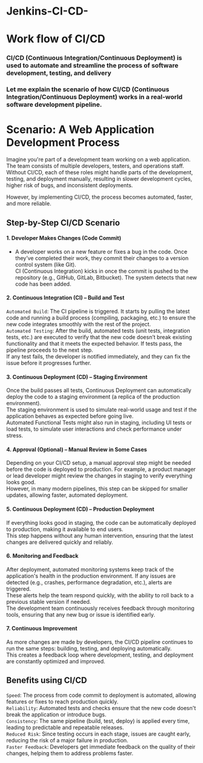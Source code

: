 # Jenkins-CI-CD-
# Work flow of CI/CD
### CI/CD (Continuous Integration/Continuous Deployment) is used to automate and streamline the process of software development, testing, and delivery
### Let me explain the scenario of how CI/CD (Continuous Integration/Continuous Deployment) works in a real-world software development pipeline.
# Scenario: A Web Application Development Process
Imagine you're part of a development team working on a web application. The team consists of multiple developers, testers, and operations staff. Without CI/CD, each of these roles might handle parts of the development, testing, and deployment manually, resulting in slower development cycles, higher risk of bugs, and inconsistent deployments.

However, by implementing CI/CD, the process becomes automated, faster, and more reliable.
## Step-by-Step CI/CD Scenario
#### 1. Developer Makes Changes (Code Commit)
- A developer works on a new feature or fixes a bug in the code. Once they’ve completed their work, they commit their changes to a version control system (like Git).<br>
CI (Continuous Integration) kicks in once the commit is pushed to the repository (e.g., GitHub, GitLab, Bitbucket). The system detects that new code has been added.
#### 2. Continuous Integration (CI) – Build and Test
`Automated Build`: The CI pipeline is triggered. It starts by pulling the latest code and running a build process (compiling, packaging, etc.) to ensure the new code integrates smoothly with the rest of the project.<br>
`Automated Testing`: After the build, automated tests (unit tests, integration tests, etc.) are executed to verify that the new code doesn’t break existing functionality and that it meets the expected behavior.
If tests pass, the pipeline proceeds to the next step.<br>
If any test fails, the developer is notified immediately, and they can fix the issue before it progresses further.
#### 3. Continuous Deployment (CD) – Staging Environment
Once the build passes all tests, Continuous Deployment can automatically deploy the code to a staging environment (a replica of the production environment).<br>
The staging environment is used to simulate real-world usage and test if the application behaves as expected before going live.<br>
Automated Functional Tests might also run in staging, including UI tests or load tests, to simulate user interactions and check performance under stress.
#### 4. Approval (Optional) – Manual Review in Some Cases
Depending on your CI/CD setup, a manual approval step might be needed before the code is deployed to production. For example, a product manager or lead developer might review the changes in staging to verify everything looks good.<br>
However, in many modern pipelines, this step can be skipped for smaller updates, allowing faster, automated deployment.
#### 5. Continuous Deployment (CD) – Production Deployment
If everything looks good in staging, the code can be automatically deployed to production, making it available to end users.<br>
This step happens without any human intervention, ensuring that the latest changes are delivered quickly and reliably.
#### 6. Monitoring and Feedback
After deployment, automated monitoring systems keep track of the application's health in the production environment. If any issues are detected (e.g., crashes, performance degradation, etc.), alerts are triggered.<br>
These alerts help the team respond quickly, with the ability to roll back to a previous stable version if needed.<br>
The development team continuously receives feedback through monitoring tools, ensuring that any new bug or issue is identified early.
#### 7. Continuous Improvement
As more changes are made by developers, the CI/CD pipeline continues to run the same steps: building, testing, and deploying automatically.<br>
This creates a feedback loop where development, testing, and deployment are constantly optimized and improved.
## Benefits using CI/CD
`Speed`: The process from code commit to deployment is automated, allowing features or fixes to reach production quickly.<br>
`Reliability`: Automated tests and checks ensure that the new code doesn't break the application or introduce bugs.<br>
`Consistency`: The same pipeline (build, test, deploy) is applied every time, leading to predictable and repeatable releases.<br>
`Reduced Risk`: Since testing occurs in each stage, issues are caught early, reducing the risk of a major failure in production.<br>
`Faster Feedback`: Developers get immediate feedback on the quality of their changes, helping them to address problems faster.
